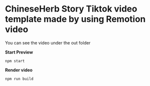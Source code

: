 # ChineseHerb Story Tiktok video template made by using Remotion video

You can see the video under the out folder

**Start Preview**

```console
npm start
```

**Render video**

```console
npm run build
```
